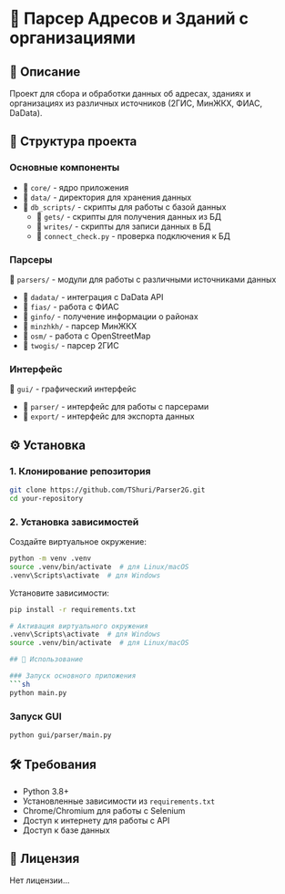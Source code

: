 # 📌 Парсер Адресов и Зданий с организациями

## 📖 Описание
Проект для сбора и обработки данных об адресах, зданиях и организациях из различных источников (2ГИС, МинЖКХ, ФИАС, DaData).

## 📂 Структура проекта

### Основные компоненты
- 📂 `core/` - ядро приложения
- 📂 `data/` - директория для хранения данных
- 📂 `db_scripts/` - скрипты для работы с базой данных
  - 📂 `gets/` - скрипты для получения данных из БД
  - 📂 `writes/` - скрипты для записи данных в БД
  - 🐍 `connect_check.py` - проверка подключения к БД

### Парсеры
📂 `parsers/` - модули для работы с различными источниками данных
- 📂 `dadata/` - интеграция с DaData API
- 📂 `fias/` - работа с ФИАС
- 📂 `ginfo/` - получение информации о районах
- 📂 `minzhkh/` - парсер МинЖКХ
- 📂 `osm/` - работа с OpenStreetMap
- 📂 `twogis/` - парсер 2ГИС

### Интерфейс
📂 `gui/` - графический интерфейс
- 📂 `parser/` - интерфейс для работы с парсерами
- 📂 `export/` - интерфейс для экспорта данных

## ⚙️ Установка

### 1. Клонирование репозитория
```sh
git clone https://github.com/TShuri/Parser2G.git
cd your-repository
```

### 2. Установка зависимостей
Создайте виртуальное окружение:
```sh
python -m venv .venv
source .venv/bin/activate  # для Linux/macOS
.venv\Scripts\activate  # для Windows
```

Установите зависимости:
```sh
pip install -r requirements.txt
```

```sh
# Активация виртуального окружения
.venv\Scripts\activate  # для Windows
source .venv/bin/activate  # для Linux/macOS

## 🚀 Использование

### Запуск основного приложения
```sh
python main.py
```

### Запуск GUI
```sh
python gui/parser/main.py
```

## 🛠 Требования
- Python 3.8+
- Установленные зависимости из `requirements.txt`
- Chrome/Chromium для работы с Selenium
- Доступ к интернету для работы с API
- Доступ к базе данных

## 📜 Лицензия
Нет лицензии...

